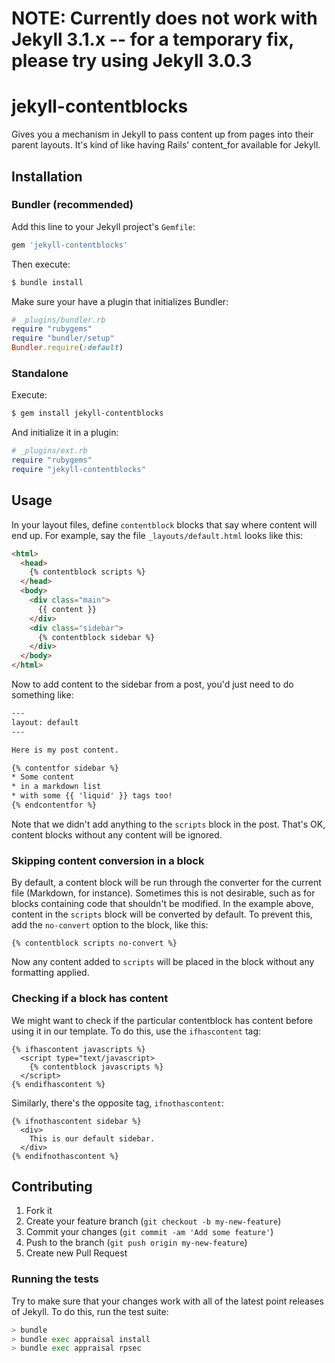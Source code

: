 # NOTE: Currently does not work with Jekyll 3.1.x -- for a temporary fix, please try using Jekyll 3.0.3
# jekyll-contentblocks

Gives you a mechanism in Jekyll to pass content up from pages into their parent
layouts. It's kind of like having Rails' content_for available for Jekyll.

## Installation

### Bundler (recommended)

Add this line to your Jekyll project's `Gemfile`:
```ruby
gem 'jekyll-contentblocks'
```

Then execute:
```bash
$ bundle install
```

Make sure your have a plugin that initializes Bundler:
```ruby
# _plugins/bundler.rb
require "rubygems"
require "bundler/setup"
Bundler.require(:default)
```

### Standalone
Execute:
```bash
$ gem install jekyll-contentblocks
```

And initialize it in a plugin:
```ruby
# _plugins/ext.rb
require "rubygems"
require "jekyll-contentblocks"
```

## Usage

In your layout files, define `contentblock` blocks that say where content will
end up. For example, say the file `_layouts/default.html` looks like this:

```html
<html>
  <head>
    {% contentblock scripts %}
  </head>
  <body>
    <div class="main">
      {{ content }}
    </div>
    <div class="sidebar">
      {% contentblock sidebar %}
    </div>
  </body>
</html>
```

Now to add content to the sidebar from a post, you'd just need to do something like:

```html
---
layout: default
---

Here is my post content.

{% contentfor sidebar %}
* Some content
* in a markdown list
* with some {{ 'liquid' }} tags too!
{% endcontentfor %}
```

Note that we didn't add anything to the `scripts` block in the post. That's OK,
content blocks without any content will be ignored.

### Skipping content conversion in a block

By default, a content block will be run through the converter for the current
file (Markdown, for instance). Sometimes this is not desirable, such as for
blocks containing code that shouldn't be modified. In the example above, content
in the `scripts` block will be converted by default. To prevent this, add the
`no-convert` option to the block, like this:

```
{% contentblock scripts no-convert %}
```

Now any content added to `scripts` will be placed in the block without any
formatting applied.

### Checking if a block has content

We might want to check if the particular contentblock has content before using
it in our template. To do this, use the `ifhascontent` tag:

```liquid
{% ifhascontent javascripts %}
  <script type="text/javascript>
    {% contentblock javascripts %}
  </script>
{% endifhascontent %}
```

Similarly, there's the opposite tag, `ifnothascontent`:

```liquid
{% ifnothascontent sidebar %}
  <div>
    This is our default sidebar.
  </div>
{% endifnothascontent %}
```

## Contributing

1. Fork it
2. Create your feature branch (`git checkout -b my-new-feature`)
3. Commit your changes (`git commit -am 'Add some feature'`)
4. Push to the branch (`git push origin my-new-feature`)
5. Create new Pull Request

### Running the tests

Try to make sure that your changes work with all of the latest point releases
of Jekyll. To do this, run the test suite:

```bash
> bundle
> bundle exec appraisal install
> bundle exec appraisal rpsec
```
